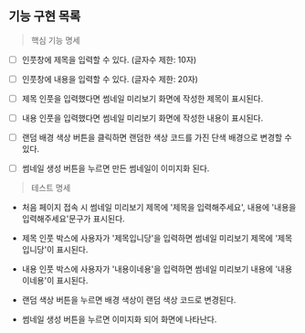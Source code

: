 ## 기능 구현 목록

> 핵심 기능 명세

- [ ] 인풋창에 제목을 입력할 수 있다. (글자수 제한: 10자)

- [ ] 인풋창에 내용을 입력할 수 있다. (글자수 제한: 20자)

- [ ] 제목 인풋을 입력했다면 썸네일 미리보기 화면에 작성한 제목이 표시된다.

- [ ] 내용 인풋을 입력했다면 썸네일 미리보기 화면에 작성한 내용이 표시된다.

- [ ] 랜덤 배경 색상 버튼을 클릭하면 랜덤한 색상 코드를 가진 단색 배경으로 변경할 수 있다.

- [ ] 썸네일 생성 버튼을 누르면 만든 썸네일이 이미지화 된다.

> 테스트 명세

- 처음 페이지 접속 시 썸네일 미리보기 제목에 '제목을 입력해주세요', 내용에 '내용을 입력해주세요'문구가 표시된다.

- 제목 인풋 박스에 사용자가 '제목입니당'을 입력하면 썸네일 미리보기 제목에 '제목입니당'이 표시된다.

- 내용 인풋 박스에 사용자가 '내용이네용'을 입력하면 썸네일 미리보기 내용에 '내용이네용'이 표시된다.

- 랜덤 색상 버튼을 누르면 배경 색상이 랜덤 색상 코드로 변경된다.

- 썸네일 생성 버튼을 누르면 이미지화 되어 화면에 나타난다.
